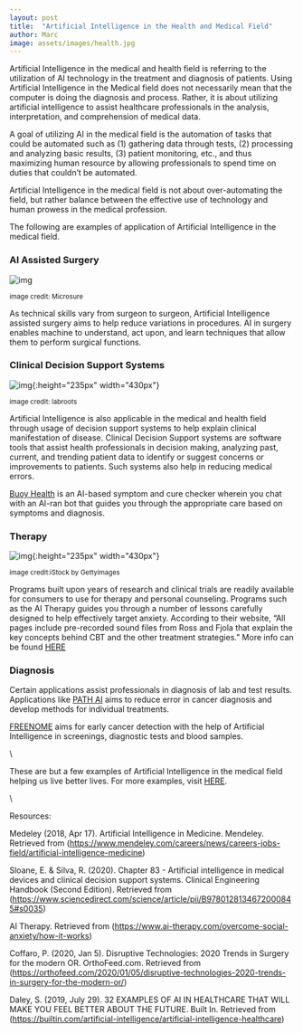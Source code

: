 ```yaml
---
layout: post
title:  "Artificial Intelligence in the Health and Medical Field"
author: Marc
image: assets/images/health.jpg
---
```

Artificial Intelligence in the medical and health field is referring to the utilization of AI technology in the treatment and diagnosis of patients. Using Artificial Intelligence in the Medical field does not necessarily mean that the computer is doing the diagnosis and process. Rather, it is about utilizing artificial intelligence to assist healthcare professionals in the analysis, interpretation, and comprehension of medical data.

A goal of utilizing AI in the medical field is the automation of tasks that could be automated such as (1) gathering data through tests, (2) processing and analyzing basic results, (3) patient monitoring, etc., and thus maximizing human resource by allowing professionals to spend time on duties that couldn’t be automated.

Artificial Intelligence in the medical field is not about over-automating the field, but rather balance between the effective use of technology and human prowess in the medical profession. 

The following are examples of application of Artificial Intelligence in the medical field.

### AI Assisted Surgery

![img](https://i.imgur.com/FrjGpyB.jpg)

<sub>image credit: Microsure</sub>

As technical skills vary from surgeon to surgeon, Artificial Intelligence assisted surgery aims to help reduce variations in procedures. AI in surgery enables machine to understand, act upon, and learn techniques that allow them to perform surgical functions. 



### Clinical Decision Support Systems

![img](https://i.imgur.com/1PFP1T0.jpg){:height="235px" width="430px"}

<sub>image credit: labroots</sub>

Artificial Intelligence is also applicable in the medical and health field through usage of decision support systems to help explain clinical manifestation of disease. Clinical Decision Support systems are software tools that assist health professionals in decision making, analyzing past, current, and trending patient data to identify or suggest concerns or improvements to patients. Such systems also help in reducing medical errors. 

[Buoy Health](https://www.buoyhealth.com/#solutions) is an AI-based symptom and cure checker wherein you chat with an AI-ran bot that guides you through the appropriate care based on symptoms and diagnosis. 


### Therapy 

![img](https://i.imgur.com/k2HWV7O.jpg){:height="235px" width="430px"}

<sub>image credit:iStock by Gettyimages</sub>

Programs built upon years of research and clinical trials are readily available for consumers to use for therapy and personal counseling. Programs such as the AI Therapy guides you through a number of lessons carefully designed to help effectively target anxiety. According to their website, “All pages include pre-recorded sound files from Ross and Fjola that explain the key concepts behind CBT and the other treatment strategies.” More info can be found [HERE](https://www.ai-therapy.com/overcome-social-anxiety/how-it-works)


### Diagnosis 

Certain applications assist professionals in diagnosis of lab and test results. Applications like [PATH AI](https://www.pathai.com/) aims to reduce error in cancer diagnosis and develop methods for individual treatments.

[FREENOME](https://www.freenome.com/) aims for early cancer detection with the help of Artificial Intelligence in screenings, diagnostic tests and blood samples. 

\



These are but a few examples of Artificial Intelligence in the medical field helping us live better lives. For more examples, visit [HERE](https://builtin.com/artificial-intelligence/artificial-intelligence-healthcare).

\



Resources:

Medeley (2018, Apr 17). Artificial Intelligence in Medicine. Mendeley. Retrieved from (https://www.mendeley.com/careers/news/careers-jobs-field/artificial-intelligence-medicine)

Sloane, E. & Silva, R. (2020). Chapter 83 - Artificial intelligence in medical devices and clinical decision support systems. Clinical Engineering Handbook (Second Edition). Retrieved from (https://www.sciencedirect.com/science/article/pii/B9780128134672000845#s0035)

AI Therapy. Retrieved from (https://www.ai-therapy.com/overcome-social-anxiety/how-it-works)

Coffaro, P. (2020, Jan 5). Disruptive Technologies: 2020 Trends in Surgery for the modern OR. OrthoFeed.com. Retrieved from (https://orthofeed.com/2020/01/05/disruptive-technologies-2020-trends-in-surgery-for-the-modern-or/)

Daley, S. (2019, July 29). 32 EXAMPLES OF AI IN HEALTHCARE THAT WILL MAKE YOU FEEL BETTER ABOUT THE FUTURE. Built In. Retrieved from (https://builtin.com/artificial-intelligence/artificial-intelligence-healthcare)
